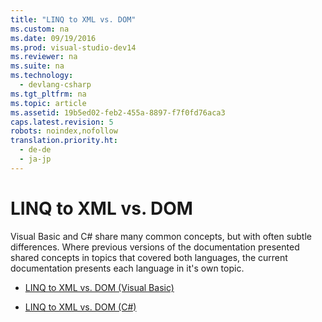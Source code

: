 ```yaml
---
title: "LINQ to XML vs. DOM"
ms.custom: na
ms.date: 09/19/2016
ms.prod: visual-studio-dev14
ms.reviewer: na
ms.suite: na
ms.technology: 
  - devlang-csharp
ms.tgt_pltfrm: na
ms.topic: article
ms.assetid: 19b5ed02-feb2-455a-8897-f7f0fd76aca3
caps.latest.revision: 5
robots: noindex,nofollow
translation.priority.ht: 
  - de-de
  - ja-jp
---
```

# LINQ to XML vs. DOM
Visual Basic and C# share many common concepts, but with often subtle differences. Where previous versions of the documentation presented shared concepts in topics that covered both languages, the current documentation presents each language in it's own topic.  
  
-   [LINQ to XML vs. DOM (Visual Basic)](../vs140/LINQ-to-XML-vs.-DOM--Visual-Basic-.md)  
  
-   [LINQ to XML vs. DOM (C#)](../Topic/LINQ%20to%20XML%20vs.%20DOM%20\(C%23\).md)